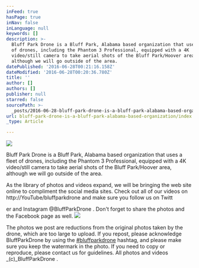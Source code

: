 ```yaml
---
inFeed: true
hasPage: true
inNav: false
inLanguage: null
keywords: []
description: >-
  Bluff Park Drone is a Bluff Park, Alabama based organization that uses a fleet
  of drones, including the Phantom 3 Professional, equipped with a 4K
  video/still camera to take aerial shots of the Bluff Park/Hoover area,
  although we will go outside of the area.
datePublished: '2016-06-28T00:21:16.158Z'
dateModified: '2016-06-28T00:20:36.780Z'
title: ''
author: []
authors: []
publisher: null
starred: false
sourcePath: >-
  _posts/2016-06-28-bluff-park-drone-is-a-bluff-park-alabama-based-organization.md
url: bluff-park-drone-is-a-bluff-park-alabama-based-organization/index.html
_type: Article

---
```

![](https://the-grid-user-content.s3-us-west-2.amazonaws.com/9ef90d29-32d5-49b9-b293-eaf2faf22a65.jpg)

Bluff Park Drone is a Bluff Park, Alabama based organization that uses a fleet of drones, including the Phantom 3 Professional, equipped with a 4K video/still camera to take aerial shots of the Bluff Park/Hoover area, although we will go outside of the area.

As the library of photos and videos expand, we will be bringing the web site online to compliment the social media sites. Check out all of our videos on http://YouTube/bluffparkdrone and make sure you follow us on Twitt

er and Instagram @BluffParkDrone . Don't forget to share the photos and the Facebook page as well.
![](https://the-grid-user-content.s3-us-west-2.amazonaws.com/32167112-310f-41d3-9a86-d1616f3ced0a.jpg)

The photos we post are reductions from the original photos taken by the drone, which are too large to upload. If you repost, please acknowledge BluffParkDrone by using the [‪\#‎][0][bluffparkdrone‬][0] hashtag, and please make sure you keep the watermark in the photo. If you need to copy or reproduce, please contact us for guidelines. All photos and videos _(c)_BluffParkDrone .

[0]: https://www.facebook.com/hashtag/bluffparkdrone?source=feed_text&story_id=1666825313571335